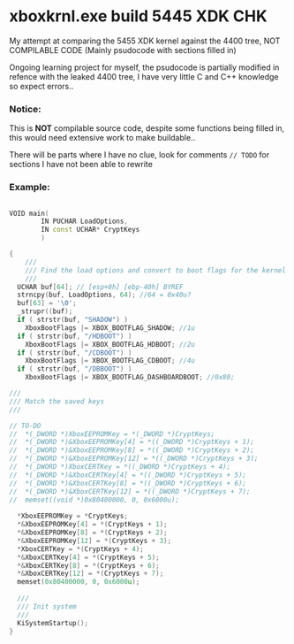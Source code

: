 # xboxkrnl.exe build 5445 XDK CHK
My attempt at comparing the 5455 XDK kernel against the 4400 tree, NOT COMPILABLE CODE (Mainly psudocode with sections filled in)

Ongoing learning project for myself, the psudocode is partially modified in refence with the leaked 4400 tree, I have very little C and C++ knowledge so expect errors.. 


### Notice:
This is **NOT** compilable source code, despite some functions being filled in, this would need extensive work to make buildable.. 

There will be parts where I have no clue, look for comments `// TODO` for sections I have not been able to rewrite


### Example:

```c++

VOID main(
		IN PUCHAR LoadOptions,
		IN const UCHAR* CryptKeys
		)

{
	///
	/// Find the load options and convert to boot flags for the kernel
	///
  UCHAR buf[64]; // [esp+0h] [ebp-40h] BYREF
  strncpy(buf, LoadOptions, 64); //64 = 0x40u?
  buf[63] = '\0';
  _strupr((buf);
  if ( strstr(buf, "SHADOW") )
    XboxBootFlags |= XBOX_BOOTFLAG_SHADOW; //1u
  if ( strstr(buf, "/HDBOOT") )
    XboxBootFlags |= XBOX_BOOTFLAG_HDBOOT; //2u
  if ( strstr(buf, "/CDBOOT") )
    XboxBootFlags |= XBOX_BOOTFLAG_CDBOOT; //4u
  if ( strstr(buf, "/DBBOOT") )
    XboxBootFlags |= XBOX_BOOTFLAG_DASHBOARDBOOT; //0x80;

///
/// Match the saved keys
///

// TO-DO
//  *(_DWORD *)XboxEEPROMKey = *(_DWORD *)CryptKeys;
//  *(_DWORD *)&XboxEEPROMKey[4] = *((_DWORD *)CryptKeys + 1);
//  *(_DWORD *)&XboxEEPROMKey[8] = *((_DWORD *)CryptKeys + 2);
//  *(_DWORD *)&XboxEEPROMKey[12] = *((_DWORD *)CryptKeys + 3);
//  *(_DWORD *)XboxCERTKey = *((_DWORD *)CryptKeys + 4);
//  *(_DWORD *)&XboxCERTKey[4] = *((_DWORD *)CryptKeys + 5);
//  *(_DWORD *)&XboxCERTKey[8] = *((_DWORD *)CryptKeys + 6);
//  *(_DWORD *)&XboxCERTKey[12] = *((_DWORD *)CryptKeys + 7);
//  memset((void *)0x80400000, 0, 0x6000u);
  
  *XboxEEPROMKey = *CryptKeys;
  *&XboxEEPROMKey[4] = *(CryptKeys + 1);
  *&XboxEEPROMKey[8] = *(CryptKeys + 2);
  *&XboxEEPROMKey[12] = *(CryptKeys + 3);
  *XboxCERTKey = *(CryptKeys + 4);
  *&XboxCERTKey[4] = *(CryptKeys + 5);
  *&XboxCERTKey[8] = *(CryptKeys + 6);
  *&XboxCERTKey[12] = *(CryptKeys + 7);
  memset(0x80400000, 0, 0x6000u);
  
  ///
  /// Init system
  ///
  KiSystemStartup();
}
```

